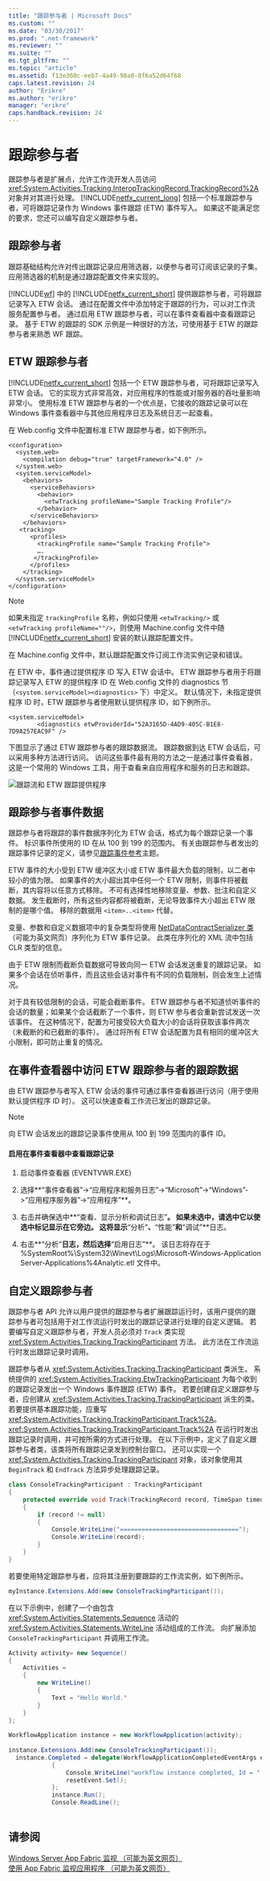 ```yaml
---
title: "跟踪参与者 | Microsoft Docs"
ms.custom: ""
ms.date: "03/30/2017"
ms.prod: ".net-framework"
ms.reviewer: ""
ms.suite: ""
ms.tgt_pltfrm: ""
ms.topic: "article"
ms.assetid: f13e360c-eeb7-4a49-98a0-8f6a52d64f68
caps.latest.revision: 24
author: "Erikre"
ms.author: "erikre"
manager: "erikre"
caps.handback.revision: 24
---
```

# 跟踪参与者
跟踪参与者是扩展点，允许工作流开发人员访问 <xref:System.Activities.Tracking.InteropTrackingRecord.TrackingRecord%2A> 对象并对其进行处理。  [!INCLUDE[netfx_current_long](../../../includes/netfx-current-long-md.md)] 包括一个标准跟踪参与者，可将跟踪记录作为 Windows 事件跟踪 \(ETW\) 事件写入。  如果这不能满足您的要求，您还可以编写自定义跟踪参与者。  
  
## 跟踪参与者  
 跟踪基础结构允许对传出跟踪记录应用筛选器，以便参与者可订阅该记录的子集。  应用筛选器的机制是通过跟踪配置文件来实现的。  
  
 [!INCLUDE[wf](../../../includes/wf-md.md)] 中的 [!INCLUDE[netfx_current_short](../../../includes/netfx-current-short-md.md)] 提供跟踪参与者，可将跟踪记录写入 ETW 会话。  通过在配置文件中添加特定于跟踪的行为，可以对工作流服务配置参与者。  通过启用 ETW 跟踪参与者，可以在事件查看器中查看跟踪记录。  基于 ETW 的跟踪的 SDK 示例是一种很好的方法，可使用基于 ETW 的跟踪参与者来熟悉 WF 跟踪。  
  
## ETW 跟踪参与者  
 [!INCLUDE[netfx_current_short](../../../includes/netfx-current-short-md.md)] 包括一个 ETW 跟踪参与者，可将跟踪记录写入 ETW 会话。  它的实现方式非常高效，对应用程序的性能或对服务器的吞吐量影响非常小。  使用标准 ETW 跟踪参与者的一个优点是，它接收的跟踪记录可以在 Windows 事件查看器中与其他应用程序日志及系统日志一起查看。  
  
 在 Web.config 文件中配置标准 ETW 跟踪参与者，如下例所示。  
  
```  
<configuration>  
  <system.web>  
    <compilation debug="true" targetFramework="4.0" />  
  </system.web>  
  <system.serviceModel>  
    <behaviors>  
      <serviceBehaviors>  
        <behavior>  
          <etwTracking profileName="Sample Tracking Profile"/>  
        </behavior>  
      </serviceBehaviors>  
    </behaviors>  
   <tracking>  
      <profiles>  
        <trackingProfile name="Sample Tracking Profile">  
        ….  
       </trackingProfile>  
      </profiles>  
    </tracking>  
  </system.serviceModel>  
</configuration>  
```  
  
> [!NOTE]
>  如果未指定 `trackingProfile` 名称，例如只使用 `<etwTracking/>` 或 `<etwTracking profileName=""/>`，则使用 Machine.config 文件中随 [!INCLUDE[netfx_current_short](../../../includes/netfx-current-short-md.md)] 安装的默认跟踪配置文件。  
  
 在 Machine.config 文件中，默认跟踪配置文件订阅工作流实例记录和错误。  
  
 在 ETW 中，事件通过提供程序 ID 写入 ETW 会话中。  ETW 跟踪参与者用于将跟踪记录写入 ETW 的提供程序 ID 在 Web.config 文件的 diagnostics 节（`<system.serviceModel><diagnostics>` 下）中定义。  默认情况下，未指定提供程序 ID 时，ETW 跟踪参与者使用默认提供程序 ID，如下例所示。  
  
```  
<system.serviceModel>  
        <diagnostics etwProviderId="52A3165D-4AD9-405C-B1E8-7D9A257EAC9F" />  
```  
  
 下图显示了通过 ETW 跟踪参与者的跟踪数据流。  跟踪数据到达 ETW 会话后，可以采用多种方法进行访问。  访问这些事件最有用的方法之一是通过事件查看器，这是一个常用的 Windows 工具，用于查看来自应用程序和服务的日志和跟踪。  
  
 ![跟踪流和 ETW 跟踪提供程序](../../../docs/framework/windows-workflow-foundation//media/trackingdatathroughetwparticipant.gif "TrackingDatathroughETWParticipant")  
  
## 跟踪参与者事件数据  
 跟踪参与者将跟踪的事件数据序列化为 ETW 会话，格式为每个跟踪记录一个事件。  标识事件所使用的 ID 在从 100 到 199 的范围内。  有关由跟踪参与者发出的跟踪事件记录的定义，请参见[跟踪事件参考](../../../docs/framework/windows-workflow-foundation//tracking-events-reference.md)主题。  
  
 ETW 事件的大小受到 ETW 缓冲区大小或 ETW 事件最大负载的限制，以二者中较小的值为限。  如果事件的大小超出其中任何一个 ETW 限制，则事件将被截断，其内容将以任意方式移除。  不可有选择性地移除变量、参数、批注和自定义数据。  发生截断时，所有这些内容都将被截断，无论导致事件大小超出 ETW 限制的是哪个值。  移除的数据用 `<item>..<item>` 代替。  
  
 变量、参数和自定义数据项中的复杂类型将使用 [NetDataContractSerializer 类](http://go.microsoft.com/fwlink/?LinkId=177537)（可能为英文网页）序列化为 ETW 事件记录。  此类在序列化的 XML 流中包括 CLR 类型的信息。  
  
 由于 ETW 限制而截断负载数据可导致向同一 ETW 会话发送重复的跟踪记录。  如果多个会话在侦听事件，而且这些会话对事件有不同的负载限制，则会发生上述情况。  
  
 对于具有较低限制的会话，可能会截断事件。  ETW 跟踪参与者不知道侦听事件的会话的数量；如果某个会话截断了一个事件，则 ETW 参与者会重新尝试发送一次该事件。  在这种情况下，配置为可接受较大负载大小的会话将获取该事件两次（未截断的和已截断的事件）。  通过将所有 ETW 会话配置为具有相同的缓冲区大小限制，即可防止重复的情况。  
  
## 在事件查看器中访问 ETW 跟踪参与者的跟踪数据  
 由 ETW 跟踪参与者写入 ETW 会话的事件可通过事件查看器进行访问（用于使用默认提供程序 ID 时）。  这可以快速查看工作流已发出的跟踪记录。  
  
> [!NOTE]
>  向 ETW 会话发出的跟踪记录事件使用从 100 到 199 范围内的事件 ID。  
  
#### 启用在事件查看器中查看跟踪记录  
  
1.  启动事件查看器 \(EVENTVWR.EXE\)  
  
2.  选择**“事件查看器”\-\>“应用程序和服务日志”\-\>“Microsoft”\-\>“Windows”\-\>“应用程序服务器”\-\>“应用程序”**。  
  
3.  右击并确保选中**“查看、显示分析和调试日志”**。  如果未选中，请选中它以使选中标记显示在它旁边。  这将显示**“分析”**、**“性能”**和**“调试”**日志。  
  
4.  右击**“分析”**日志，然后选择**“启用日志”**。  该日志将存在于 %SystemRoot%\\System32\\Winevt\\Logs\\Microsoft\-Windows\-Application Server\-Applications%4Analytic.etl 文件中。  
  
## 自定义跟踪参与者  
 跟踪参与者 API 允许以用户提供的跟踪参与者扩展跟踪运行时，该用户提供的跟踪参与者可包括用于对工作流运行时发出的跟踪记录进行处理的自定义逻辑。  若要编写自定义跟踪参与者，开发人员必须对 `Track` 类实现 <xref:System.Activities.Tracking.TrackingParticipant> 方法。  此方法在工作流运行时发出跟踪记录时调用。  
  
 跟踪参与者从 <xref:System.Activities.Tracking.TrackingParticipant> 类派生。  系统提供的 <xref:System.Activities.Tracking.EtwTrackingParticipant> 为每个收到的跟踪记录发出一个 Windows 事件跟踪 \(ETW\) 事件。  若要创建自定义跟踪参与者，应创建从 <xref:System.Activities.Tracking.TrackingParticipant> 派生的类。  若要提供基本跟踪功能，应重写 <xref:System.Activities.Tracking.TrackingParticipant.Track%2A>。  <xref:System.Activities.Tracking.TrackingParticipant.Track%2A> 在运行时发出跟踪记录时调用，并可按所需的方式进行处理。  在以下示例中，定义了自定义跟踪参与者类，该类将所有跟踪记录发到控制台窗口。  还可以实现一个 <xref:System.Activities.Tracking.TrackingParticipant> 对象，该对象使用其 `BeginTrack` 和 `EndTrack` 方法异步处理跟踪记录。  
  
```csharp  
class ConsoleTrackingParticipant : TrackingParticipant  
{  
    protected override void Track(TrackingRecord record, TimeSpan timeout)  
    {  
        if (record != null)  
        {  
            Console.WriteLine("=================================");  
            Console.WriteLine(record);  
        }  
    }  
}  
```  
  
 若要使用特定跟踪参与者，应将其注册到要跟踪的工作流实例，如下例所示。  
  
```csharp  
myInstance.Extensions.Add(new ConsoleTrackingParticipant());  
```  
  
 在以下示例中，创建了一个由包含 <xref:System.Activities.Statements.Sequence> 活动的 <xref:System.Activities.Statements.WriteLine> 活动组成的工作流。  向扩展添加 `ConsoleTrackingParticipant` 并调用工作流。  
  
```csharp  
Activity activity= new Sequence()  
{  
    Activities =  
    {  
        new WriteLine()  
        {  
            Text = "Hello World."  
        }  
    }  
};  
  
WorkflowApplication instance = new WorkflowApplication(activity);  
  
instance.Extensions.Add(new ConsoleTrackingParticipant());  
  instance.Completed = delegate(WorkflowApplicationCompletedEventArgs e)  
            {  
                Console.WriteLine("workflow instance completed, Id = " + instance.Id);  
                resetEvent.Set();  
            };  
            instance.Run();  
            Console.ReadLine();  
  
```  
  
## 请参阅  
 [Windows Server App Fabric 监视 （可能为英文网页）](http://go.microsoft.com/fwlink/?LinkId=201273)   
 [使用 App Fabric 监视应用程序 （可能为英文网页）](http://go.microsoft.com/fwlink/?LinkId=201275)